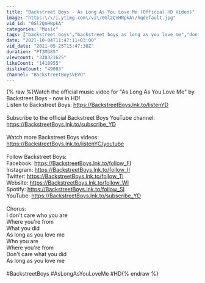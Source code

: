```yaml
---
title: "Backstreet Boys - As Long As You Love Me (Official HD Video)"
image: "https:\/\/i.ytimg.com\/vi\/0Gl2QnHNpkA\/hqdefault.jpg"
vid_id: "0Gl2QnHNpkA"
categories: "Music"
tags: ["backstreet boys","backstreet boys as long as you love me","dont want you back"]
date: "2021-10-04T11:47:11+03:00"
vid_date: "2011-05-25T15:47:30Z"
duration: "PT3M38S"
viewcount: "338321625"
likeCount: "1418955"
dislikeCount: "49083"
channel: "BackstreetBoysVEVO"
---
```

{% raw %}Watch the official music video for &quot;As Long As You Love Me&quot; by Backstreet Boys - now in HD!<br />Listen to Backstreet Boys: <a rel="nofollow" target="blank" href="https://BackstreetBoys.lnk.to/listenYD">https://BackstreetBoys.lnk.to/listenYD</a><br /><br />Subscribe to the official Backstreet Boys YouTube channel: <a rel="nofollow" target="blank" href="https://BackstreetBoys.lnk.to/subscribe_YD">https://BackstreetBoys.lnk.to/subscribe_YD</a><br /><br />Watch more Backstreet Boys videos: <a rel="nofollow" target="blank" href="https://BackstreetBoys.lnk.to/listenYC/youtube">https://BackstreetBoys.lnk.to/listenYC/youtube</a><br /><br />Follow Backstreet Boys:<br />Facebook: <a rel="nofollow" target="blank" href="https://BackstreetBoys.lnk.to/follow_FI">https://BackstreetBoys.lnk.to/follow_FI</a><br />Instagram: <a rel="nofollow" target="blank" href="https://BackstreetBoys.lnk.to/follow_II">https://BackstreetBoys.lnk.to/follow_II</a><br />Twitter: <a rel="nofollow" target="blank" href="https://BackstreetBoys.lnk.to/follow_TI">https://BackstreetBoys.lnk.to/follow_TI</a><br />Website: <a rel="nofollow" target="blank" href="https://BackstreetBoys.lnk.to/follow_WI">https://BackstreetBoys.lnk.to/follow_WI</a><br />Spotify: <a rel="nofollow" target="blank" href="https://BackstreetBoys.lnk.to/follow_SI">https://BackstreetBoys.lnk.to/follow_SI</a><br />YouTube: <a rel="nofollow" target="blank" href="https://BackstreetBoys.lnk.to/subscribe_YD">https://BackstreetBoys.lnk.to/subscribe_YD</a><br /><br />Chorus:<br />I don't care who you are<br />Where you're from<br />What you did<br />As long as you love me<br />Who you are<br />Where you're from<br />Don't care what you did<br />As long as you love me<br /><br />#BackstreetBoys #AsLongAsYouLoveMe #HD{% endraw %}
